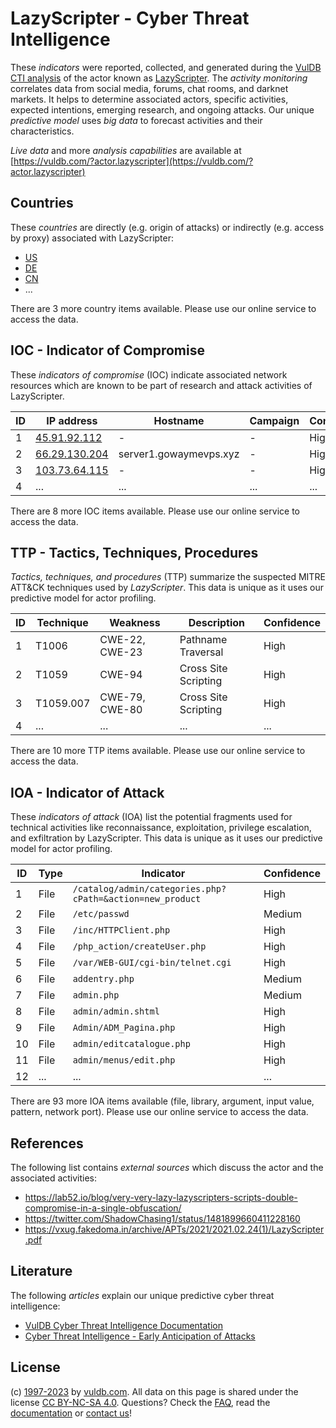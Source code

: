 # LazyScripter - Cyber Threat Intelligence

These _indicators_ were reported, collected, and generated during the [VulDB CTI analysis](https://vuldb.com/?kb.cti) of the actor known as [LazyScripter](https://vuldb.com/?actor.lazyscripter). The _activity monitoring_ correlates data from social media, forums, chat rooms, and darknet markets. It helps to determine associated actors, specific activities, expected intentions, emerging research, and ongoing attacks. Our unique _predictive model_ uses _big data_ to forecast activities and their characteristics.

_Live data_ and more _analysis capabilities_ are available at [https://vuldb.com/?actor.lazyscripter](https://vuldb.com/?actor.lazyscripter)

## Countries

These _countries_ are directly (e.g. origin of attacks) or indirectly (e.g. access by proxy) associated with LazyScripter:

* [US](https://vuldb.com/?country.us)
* [DE](https://vuldb.com/?country.de)
* [CN](https://vuldb.com/?country.cn)
* ...

There are 3 more country items available. Please use our online service to access the data.

## IOC - Indicator of Compromise

These _indicators of compromise_ (IOC) indicate associated network resources which are known to be part of research and attack activities of LazyScripter.

ID | IP address | Hostname | Campaign | Confidence
-- | ---------- | -------- | -------- | ----------
1 | [45.91.92.112](https://vuldb.com/?ip.45.91.92.112) | - | - | High
2 | [66.29.130.204](https://vuldb.com/?ip.66.29.130.204) | server1.gowaymevps.xyz | - | High
3 | [103.73.64.115](https://vuldb.com/?ip.103.73.64.115) | - | - | High
4 | ... | ... | ... | ...

There are 8 more IOC items available. Please use our online service to access the data.

## TTP - Tactics, Techniques, Procedures

_Tactics, techniques, and procedures_ (TTP) summarize the suspected MITRE ATT&CK techniques used by _LazyScripter_. This data is unique as it uses our predictive model for actor profiling.

ID | Technique | Weakness | Description | Confidence
-- | --------- | -------- | ----------- | ----------
1 | T1006 | CWE-22, CWE-23 | Pathname Traversal | High
2 | T1059 | CWE-94 | Cross Site Scripting | High
3 | T1059.007 | CWE-79, CWE-80 | Cross Site Scripting | High
4 | ... | ... | ... | ...

There are 10 more TTP items available. Please use our online service to access the data.

## IOA - Indicator of Attack

These _indicators of attack_ (IOA) list the potential fragments used for technical activities like reconnaissance, exploitation, privilege escalation, and exfiltration by LazyScripter. This data is unique as it uses our predictive model for actor profiling.

ID | Type | Indicator | Confidence
-- | ---- | --------- | ----------
1 | File | `/catalog/admin/categories.php?cPath=&action=new_product` | High
2 | File | `/etc/passwd` | Medium
3 | File | `/inc/HTTPClient.php` | High
4 | File | `/php_action/createUser.php` | High
5 | File | `/var/WEB-GUI/cgi-bin/telnet.cgi` | High
6 | File | `addentry.php` | Medium
7 | File | `admin.php` | Medium
8 | File | `admin/admin.shtml` | High
9 | File | `Admin/ADM_Pagina.php` | High
10 | File | `admin/editcatalogue.php` | High
11 | File | `admin/menus/edit.php` | High
12 | ... | ... | ...

There are 93 more IOA items available (file, library, argument, input value, pattern, network port). Please use our online service to access the data.

## References

The following list contains _external sources_ which discuss the actor and the associated activities:

* https://lab52.io/blog/very-very-lazy-lazyscripters-scripts-double-compromise-in-a-single-obfuscation/
* https://twitter.com/ShadowChasing1/status/1481899660411228160
* https://vxug.fakedoma.in/archive/APTs/2021/2021.02.24(1)/LazyScripter.pdf

## Literature

The following _articles_ explain our unique predictive cyber threat intelligence:

* [VulDB Cyber Threat Intelligence Documentation](https://vuldb.com/?kb.cti)
* [Cyber Threat Intelligence - Early Anticipation of Attacks](https://www.scip.ch/en/?labs.20201022)

## License

(c) [1997-2023](https://vuldb.com/?kb.changelog) by [vuldb.com](https://vuldb.com/?kb.about). All data on this page is shared under the license [CC BY-NC-SA 4.0](https://creativecommons.org/licenses/by-nc-sa/4.0/). Questions? Check the [FAQ](https://vuldb.com/?kb.faq), read the [documentation](https://vuldb.com/?kb) or [contact us](https://vuldb.com/?contact)!
